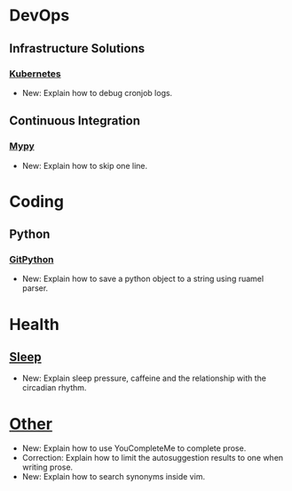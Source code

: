 # DevOps

## Infrastructure Solutions

### [Kubernetes](kubernetes.md)

* New: Explain how to debug cronjob logs.

## Continuous Integration

### [Mypy](mypy.md)

* New: Explain how to skip one line.

# Coding

## Python

### [GitPython](python.md)

* New: Explain how to save a python object to a string using ruamel parser.

# Health

## [Sleep](sleep.md)

* New: Explain sleep pressure, caffeine and the relationship with the circadian rhythm.

# [Other](vim.md)

* New: Explain how to use YouCompleteMe to complete prose.
* Correction: Explain how to limit the autosuggestion results to one when writing prose.
* New: Explain how to search synonyms inside vim.